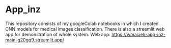 # App_inz
This repository consists of my googleColab notebooks in which I created CNN models for medical images classification.
There is also a streemlit web app for demonstration of whole system.
Web app: https://wmaciek-app-inz-main-g20gq9.streamlit.app/
